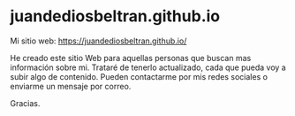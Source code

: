 # juandediosbeltran.github.io
Mi sitio web: https://juandediosbeltran.github.io/

He creado este sitio Web para aquellas personas que buscan mas información sobre mi.
Trataré de tenerlo actualizado, cada que pueda voy a subir algo de contenido.
Pueden contactarme por mis redes sociales o enviarme un mensaje por correo.

Gracias.
